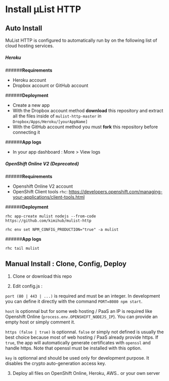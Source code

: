 # Install µList HTTP

## Auto Install

MuList HTTP is configured to automatically run by on the following list of cloud hosting services.

##### **Heroku**

######**Requirements**
- Heroku account
- Dropbox account or GitHub account

######**Deployment**
- Create a new app
- With the Dropbox account method **download** this repository and extract all the files inside of `mulist-http-master` in `Dropbox/Apps/Heroku/[yourAppName]`
- With the GitHub account method you must **fork** this repository before connecting it

######**App logs**
- In your app dashboard : More > View logs

##### **OpenShift Online V2 (Deprecated)**

######**Requirements**
- Openshift Online V2 account
- OpenShift Client tools `rhc`: https://developers.openshift.com/managing-your-applications/client-tools.html

######**Deployment**

    rhc app-create mulist nodejs --from-code https://github.com/kimihub/mulist-http

    rhc env set NPM_CONFIG_PRODUCTION="true" -a mulist

######**App logs**

    rhc tail mulist


## Manual Install : Clone, Config, Deploy

1) Clone or download this repo

2) Edit config.js :

`port (80 | 443 | ...)` is required and must be an integer. In development you can define it directly with the command `PORT=8080 npm start`.

`host` is optionnal but for some web hosting / PaaS an IP is required like Openshift Online (`process.env.OPENSHIFT_NODEJS_IP`). You can provide an empty host or simply comment it.

`https (false | true)` is optionnal. `false` or simply not defined is usually the best choice because most of web hosting / PaaS already provide https. If `true`, the app will automatically generate certificates with `openssl` and handle https. Note that openssl must be installed with this option.

`key` is optionnal and should be used only for development purpose. It disables the crypto auto-generation access key.

3) Deploy all files on OpenShift Online, Heroku, AWS.. or your own server

